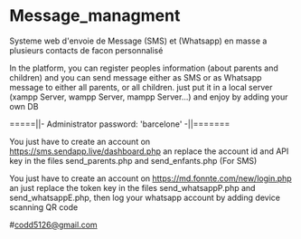 # Message_managment
Systeme web d'envoie de Message (SMS) et (Whatsapp) en masse a plusieurs contacts de facon personnalisé


In the platform, you can register peoples information (about parents and children) and you can send message either as SMS or as Whatsapp message to either all parents, or all children.
just put it in a local server (xampp Server, wampp Server, mampp Server...) and enjoy by adding your own DB

=====||- Administrator password: 'barcelone' -||=======


You just have to create an account on https://sms.sendapp.live/dashboard.php an replace the account id and API key in the files send_parents.php and send_enfants.php (For SMS)

You just have to create an account on  https://md.fonnte.com/new/login.php an just replace the token key in the files send_whatsappP.php and send_whatsappE.php, then log your whatsapp account by adding device scanning QR code


#codd5126@gmail.com
